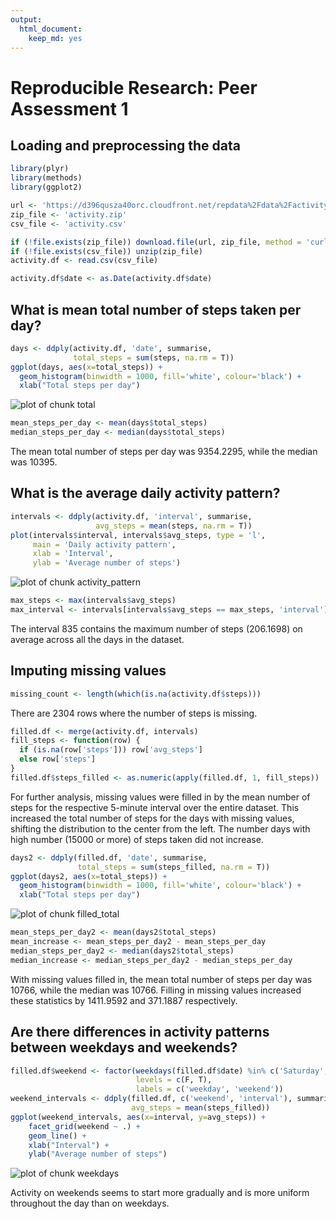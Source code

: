```yaml
---
output:
  html_document:
    keep_md: yes
---
```

# Reproducible Research: Peer Assessment 1

## Loading and preprocessing the data


```r
library(plyr)
library(methods)
library(ggplot2)

url <- 'https://d396qusza40orc.cloudfront.net/repdata%2Fdata%2Factivity.zip'
zip_file <- 'activity.zip'
csv_file <- 'activity.csv'

if (!file.exists(zip_file)) download.file(url, zip_file, method = 'curl')
if (!file.exists(csv_file)) unzip(zip_file)
activity.df <- read.csv(csv_file)

activity.df$date <- as.Date(activity.df$date)
```

## What is mean total number of steps taken per day?


```r
days <- ddply(activity.df, 'date', summarise,
              total_steps = sum(steps, na.rm = T))
ggplot(days, aes(x=total_steps)) +
  geom_histogram(binwidth = 1000, fill='white', colour='black') +
  xlab("Total steps per day")
```

![plot of chunk total](figure/total.png) 


```r
mean_steps_per_day <- mean(days$total_steps)
median_steps_per_day <- median(days$total_steps)
```

The mean total number of steps per day was 9354.2295, while the median was 10395.

## What is the average daily activity pattern?


```r
intervals <- ddply(activity.df, 'interval', summarise,
                   avg_steps = mean(steps, na.rm = T))
plot(intervals$interval, intervals$avg_steps, type = 'l',
     main = 'Daily activity pattern',
     xlab = 'Interval',
     ylab = 'Average number of steps')
```

![plot of chunk activity_pattern](figure/activity_pattern.png) 

```r
max_steps <- max(intervals$avg_steps)
max_interval <- intervals[intervals$avg_steps == max_steps, 'interval']
```

The interval 835 contains the maximum number of steps (206.1698) on average across all the days in the dataset.

## Imputing missing values


```r
missing_count <- length(which(is.na(activity.df$steps)))
```

There are 2304 rows where the number of steps is missing.


```r
filled.df <- merge(activity.df, intervals)
fill_steps <- function(row) {
  if (is.na(row['steps'])) row['avg_steps']
  else row['steps']
}
filled.df$steps_filled <- as.numeric(apply(filled.df, 1, fill_steps))
```

For further analysis, missing values were filled in by the mean number of steps for the respective 5-minute interval over the entire dataset.  This increased the total number of steps for the days with missing values, shifting the distribution to the center from the left.  The number days with high number (15000 or more) of steps taken did not increase.


```r
days2 <- ddply(filled.df, 'date', summarise,
               total_steps = sum(steps_filled, na.rm = T))
ggplot(days2, aes(x=total_steps)) +
  geom_histogram(binwidth = 1000, fill='white', colour='black') +
  xlab("Total steps per day")
```

![plot of chunk filled_total](figure/filled_total.png) 


```r
mean_steps_per_day2 <- mean(days2$total_steps)
mean_increase <- mean_steps_per_day2 - mean_steps_per_day
median_steps_per_day2 <- median(days2$total_steps)
median_increase <- median_steps_per_day2 - median_steps_per_day
```

With missing values filled in, the mean total number of steps per day was 10766, while the median was 10766.  Filling in missing values increased these statistics by 1411.9592 and 371.1887 respectively.


## Are there differences in activity patterns between weekdays and weekends?


```r
filled.df$weekend <- factor(weekdays(filled.df$date) %in% c('Saturday', 'Sunday'),
                            levels = c(F, T),
                            labels = c('weekday', 'weekend'))
weekend_intervals <- ddply(filled.df, c('weekend', 'interval'), summarise,
                           avg_steps = mean(steps_filled))
ggplot(weekend_intervals, aes(x=interval, y=avg_steps)) +
    facet_grid(weekend ~ .) +
    geom_line() +
    xlab("Interval") +
    ylab("Average number of steps")
```

![plot of chunk weekdays](figure/weekdays.png) 

Activity on weekends seems to start more gradually and is more uniform throughout the day than on weekdays.
